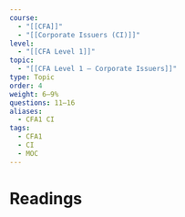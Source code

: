 ```yaml
---
course:
  - "[[CFA]]"
  - "[[Corporate Issuers (CI)]]"
level:
  - "[[CFA Level 1]]"
topic:
  - "[[CFA Level 1 — Corporate Issuers]]"
type: Topic
order: 4
weight: 6–9%
questions: 11–16
aliases:
  - CFA1 CI
tags:
  - CFA1
  - CI
  - MOC
---
```

# Readings